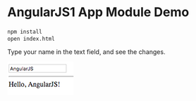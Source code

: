 AngularJS1 App Module Demo
==========================

```
npm install
open index.html
```

Type your name in the text field, and see the changes.

![demo](./images/demo.jpg)